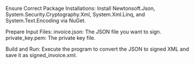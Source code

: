 Ensure Correct Package Installations:
Install Newtonsoft.Json, System.Security.Cryptography.Xml, System.Xml.Linq, and System.Text.Encoding via NuGet.

Prepare Input Files:
invoice.json: The JSON file you want to sign.
private_key.pem: The private key file.

Build and Run:
Execute the program to convert the JSON to signed XML and save it as signed_invoice.xml.
